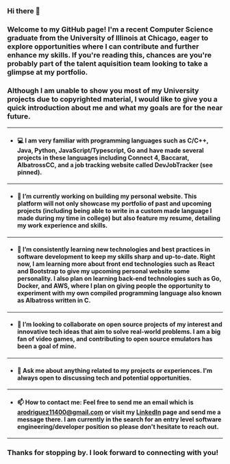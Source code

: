 ### Hi there 👋

### Welcome to my GitHub page! I'm a recent Computer Science graduate from the University of Illinois at Chicago, eager to explore opportunities where I can contribute and further enhance my skills. If you're reading this, chances are you're probably part of the talent aquisition team looking to take a glimpse at my portfolio.

### Although I am unable to show you most of my University projects due to copyrighted material, I would like to give you a quick introduction about me and what my goals are for the near future.

---

- #### 💻 I am very familiar with programming languages such as C/C++, Java, Python, JavaScript/Typescript, Go and have made several projects in these languages including Connect 4, Baccarat, AlbatrossCC, and a job tracking website called DevJobTracker (see pinned).

---

- #### 🔭 I’m currently working on building my personal website. This platform will not only showcase my portfolio of past and upcoming projects (including being able to write in a custom made language I made during my time in college) but also feature my resume, detailing my work experience and skills.

---

- #### 🌱 I’m consistently learning new technologies and best practices in software development to keep my skills sharp and up-to-date. Right now, I am learning more about front end technologies such as React and Bootstrap to give my upcoming personal website some personality. I also plan on learning back-end technologies such as Go, Docker, and AWS, where I plan on giving people the opportunity to experiment with my own compiled programming language also known as Albatross written in C.

---

- #### 👯 I’m looking to collaborate on open source projects of my interest and innovative tech ideas that aim to solve real-world problems. I am a big fan of video games, and contributing to open source emulators has been a goal of mine.

---

- #### 💬 Ask me about anything related to my projects or experiences. I'm always open to discussing tech and potential opportunities.

---

- #### 📫 How to contact me: Feel free to send me an email which is arodriguez11400@gmail.com or visit my [LinkedIn](https://www.linkedin.com/in/arodriguez11400/) page and send me a message there. I am currently in the search for an entry level software engineering/developer position so please don't hesitate to reach out.

---

### Thanks for stopping by. I look forward to connecting with you!

<!--
**arod1104/arod1104** is a ✨ _special_ ✨ repository because its `README.md` (this file) appears on your GitHub profile.
-->
